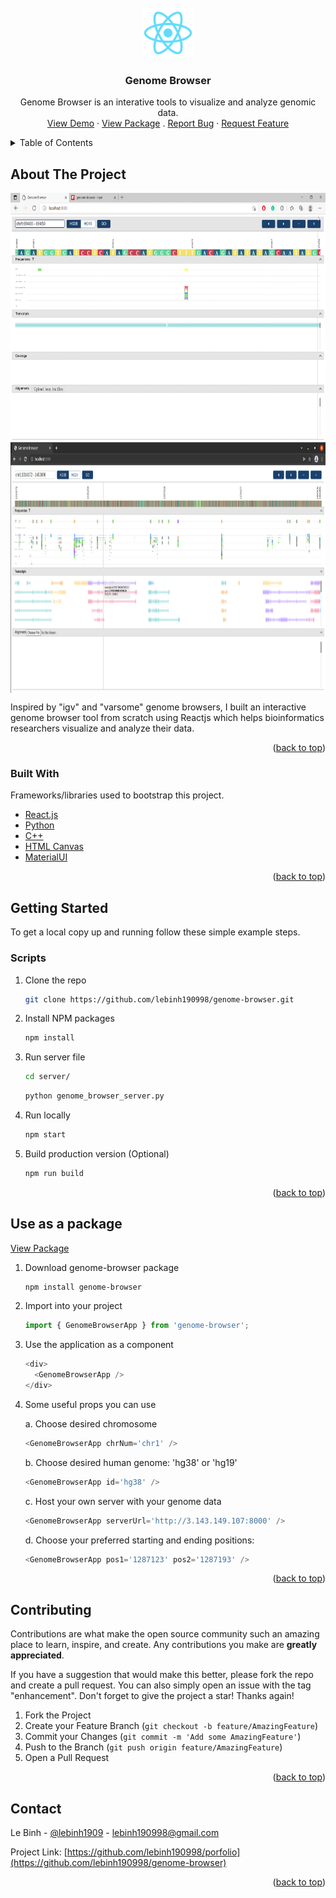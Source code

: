 <div id="top"></div>
<!--
*** Thanks for checking out the Best-README-Template. If you have a suggestion
*** that would make this better, please fork the repo and create a pull request
*** or simply open an issue with the tag "enhancement".
*** Don't forget to give the project a star!
*** Thanks again! Now go create something AMAZING! :D
-->

<!-- PROJECT SHIELDS -->
<!--
*** I'm using markdown "reference style" links for readability.
*** Reference links are enclosed in brackets [ ] instead of parentheses ( ).
*** See the bottom of this document for the declaration of the reference variables
*** for contributors-url, forks-url, etc. This is an optional, concise syntax you may use.
*** https://www.markdownguide.org/basic-syntax/#reference-style-links
-->
<!-- [![Contributors][contributors-shield]][contributors-url]
[![Forks][forks-shield]][forks-url]
[![Stargazers][stars-shield]][stars-url]
[![Issues][issues-shield]][issues-url]
[![MIT License][license-shield]][license-url]
[![LinkedIn][linkedin-shield]][linkedin-url] -->

<!-- PROJECT LOGO -->
<br />
<div align="center">
    <img src="public/logo192.png" alt="Logo" width="80" height="80">
  <h3 align="center">Genome Browser</h3>

  <p align="center">
    Genome Browser is an interative tools to visualize and analyze genomic data.
    <!-- <br />
    <a href="https://github.com/othneildrew/Best-README-Template"><strong>Explore the docs »</strong></a>
    <br /> -->
    <br />
    <a href="https://youtu.be/jPPwD95kp28">View Demo</a>
    ·
    <a href="https://www.npmjs.com/package/genome-browser">View Package</a>
    .
    <a href="https://github.com/lebinh190998/genome-browser/issues">Report Bug</a>
    ·
    <a href="https://github.com/lebinh190998/genome-browser/issues">Request Feature</a>
  </p>
</div>

<!-- TABLE OF CONTENTS -->
<details>
  <summary>Table of Contents</summary>
  <ol>
    <li>
      <a href="#about-the-project">About The Project</a>
      <ul>
        <li><a href="#built-with">Built With</a></li>
      </ul>
    </li>
    <li>
      <a href="#getting-started">Getting Started</a>
      <ul>
        <!-- <li><a href="#prerequisites">Prerequisites</a></li> -->
        <li><a href="#scripts">Scripts</a></li>
      </ul>
    </li>
    <li><a href="#use-as-a-package">Use as a package</a></li>
    <!-- <li><a href="#roadmap">Roadmap</a></li> -->
    <li><a href="#contributing">Contributing</a></li>
    <!-- <li><a href="#license">License</a></li> -->
    <li><a href="#contact">Contact</a></li>
    <!-- <li><a href="#acknowledgments">Acknowledgments</a></li> -->
  </ol>
</details>

<!-- ABOUT THE PROJECT -->

## About The Project

<a href="https://www.youtube.com/watch?v=jPPwD95kp28&ab_channel=BinhLe">
  <img align="center" src="public/cover.png" alt="Cover Image" width="800" height="400">
    <img align="center" src="public/GB_2.png" alt="Cover Image" width="800" height="400">
</a>

Inspired by "igv" and "varsome" genome browsers, I built an interactive genome browser tool from scratch using Reactjs which helps bioinformatics researchers visualize and analyze their data.

<p align="right">(<a href="#top">back to top</a>)</p>

### Built With

Frameworks/libraries used to bootstrap this project.

- [React.js](https://reactjs.org/)
- [Python](https://www.python.org/)
- [C++](https://www.cplusplus.com/)
- [HTML Canvas](https://developer.mozilla.org/en-US/docs/Web/API/Canvas_API)
- [MaterialUI](https://mui.com/)

<p align="right">(<a href="#top">back to top</a>)</p>

<!-- GETTING STARTED -->

## Getting Started

To get a local copy up and running follow these simple example steps.

### Scripts

1. Clone the repo
   ```sh
   git clone https://github.com/lebinh190998/genome-browser.git
   ```
2. Install NPM packages
   ```sh
   npm install
   ```
3. Run server file
   ```sh
   cd server/
   ```
   ```sh
   python genome_browser_server.py
   ```
4. Run locally
   ```sh
   npm start
   ```
5. Build production version (Optional)
   ```sh
   npm run build
   ```

<p align="right">(<a href="#top">back to top</a>)</p>

<!-- USAGE EXAMPLES -->

## Use as a package
<a href="https://www.npmjs.com/package/genome-browser">View Package</a>

1. Download genome-browser package
   ```sh
   npm install genome-browser
   ```
2. Import into your project
   ```js
   import { GenomeBrowserApp } from 'genome-browser';
   ```
3. Use the application as a component
   ```js
   <div>
     <GenomeBrowserApp />
   </div>
   ```
4. Some useful props you can use

   a. Choose desired chromosome

   ```js
   <GenomeBrowserApp chrNum='chr1' />
   ```

   b. Choose desired human genome: 'hg38' or 'hg19'

   ```js
   <GenomeBrowserApp id='hg38' />
   ```

   c. Host your own server with your genome data

   ```js
   <GenomeBrowserApp serverUrl='http://3.143.149.107:8000' />
   ```

   d. Choose your preferred starting and ending positions:

   ```js
   <GenomeBrowserApp pos1='1287123' pos2='1287193' />
   ```

<p align="right">(<a href="#top">back to top</a>)</p>

<!-- CONTRIBUTING -->

## Contributing

Contributions are what make the open source community such an amazing place to learn, inspire, and create. Any contributions you make are **greatly appreciated**.

If you have a suggestion that would make this better, please fork the repo and create a pull request. You can also simply open an issue with the tag "enhancement".
Don't forget to give the project a star! Thanks again!

1. Fork the Project
2. Create your Feature Branch (`git checkout -b feature/AmazingFeature`)
3. Commit your Changes (`git commit -m 'Add some AmazingFeature'`)
4. Push to the Branch (`git push origin feature/AmazingFeature`)
5. Open a Pull Request

<p align="right">(<a href="#top">back to top</a>)</p>

<!-- LICENSE -->
<!-- ## License

Distributed under the MIT License. See `LICENSE.txt` for more information.

<p align="right">(<a href="#top">back to top</a>)</p> -->

<!-- CONTACT -->

## Contact

Le Binh - [@lebinh1909](https://www.linkedin.com/in/binhle19/) - lebinh190998@gmail.com

Project Link: [https://github.com/lebinh190998/porfolio](https://github.com/lebinh190998/genome-browser)

<!-- Production: [https://lebinhporfolio.netlify.app/](https://lebinhporfolio.netlify.app/) -->
<p align="right">(<a href="#top">back to top</a>)</p>

<!-- ACKNOWLEDGMENTS -->
<!-- ## Acknowledgments

Use this space to list resources you find helpful and would like to give credit to. I've included a few of my favorites to kick things off!

* [Choose an Open Source License](https://choosealicense.com)
* [GitHub Emoji Cheat Sheet](https://www.webpagefx.com/tools/emoji-cheat-sheet)
* [Malven's Flexbox Cheatsheet](https://flexbox.malven.co/)
* [Malven's Grid Cheatsheet](https://grid.malven.co/)
* [Img Shields](https://shields.io)
* [GitHub Pages](https://pages.github.com)
* [Font Awesome](https://fontawesome.com)
* [React Icons](https://react-icons.github.io/react-icons/search)

<p align="right">(<a href="#top">back to top</a>)</p> -->

<!-- MARKDOWN LINKS & IMAGES -->
<!-- https://www.markdownguide.org/basic-syntax/#reference-style-links -->
<!-- [contributors-shield]: https://img.shields.io/github/contributors/othneildrew/Best-README-Template.svg?style=for-the-badge
[contributors-url]: https://github.com/othneildrew/Best-README-Template/graphs/contributors
[forks-shield]: https://img.shields.io/github/forks/othneildrew/Best-README-Template.svg?style=for-the-badge
[forks-url]: https://github.com/othneildrew/Best-README-Template/network/members
[stars-shield]: https://img.shields.io/github/stars/othneildrew/Best-README-Template.svg?style=for-the-badge
[stars-url]: https://github.com/othneildrew/Best-README-Template/stargazers
[issues-shield]: https://img.shields.io/github/issues/othneildrew/Best-README-Template.svg?style=for-the-badge
[issues-url]: https://github.com/othneildrew/Best-README-Template/issues
[license-shield]: https://img.shields.io/github/license/othneildrew/Best-README-Template.svg?style=for-the-badge
[license-url]: https://github.com/othneildrew/Best-README-Template/blob/master/LICENSE.txt
[linkedin-shield]: https://img.shields.io/badge/-LinkedIn-black.svg?style=for-the-badge&logo=linkedin&colorB=555
[linkedin-url]: https://linkedin.com/in/othneildrew
[product-screenshot]: images/screenshot.png -->
